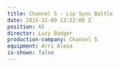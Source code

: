 ```yaml
---
title: Channel 5 - Lip Sync Battle
date: 2015-12-09 13:22:00 Z
position: 65
director: Lucy Badger
production-company: Channel 5
equipment: Arri Alexa
is-shown: false
---
```


